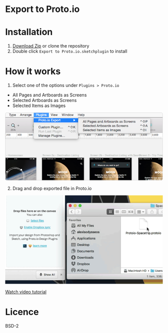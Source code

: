 Export to Proto.io
=====================
# Installation
1. [Download Zip](https://dteyv52hbg2at.cloudfront.net/tools/sketch/Protoio-sketch-plugin.zip) or clone the repository
2. Double click `Export to Proto.io.sketchplugin` to install

# How it works
1. Select one of the options under `Plugins > Proto.io`
- All Pages and Artboards as Screens
- Selected Artboards as Screens
- Selected Items as Images

![Menu](./images/menu-option.png )

2. Drag and drop exported file in Proto.io

![Drag and Drop](./images/drag.gif)

[Watch video tutorial](https://vimeo.com/145843990)

# Licence
BSD-2
